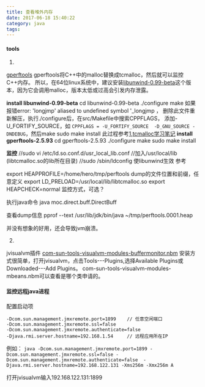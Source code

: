 ```yaml
---
title: 查看堆外内存
date: 2017-06-18 15:40:22
category: java
tags:
---
```

#### tools
1.
[gperftools](https://github.com/gperftools/gperftools)
gperftools将C++中的malloc替换成tcmalloc，然后就可以监控C++内存。
所以，在64位linux系统中，建议安装[libunwind-0.99-beta](http://download.savannah.gnu.org/releases/libunwind/libunwind-0.99-beta.tar.gz)这个版本，因为它会调用malloc，版本太低或过高会引发内存泄露。

**install libunwind-0.99-beta**
cd libunwind-0.99-beta
./configure
make
如果报错error: 'longjmp' aliased to undefined symbol '_longjmp ，
删除此文件重新解压，执行./configure后，在src/Makefile中搜索CPPFLAGS， 添加-U_FORTIFY_SOURCE，如
`CPPFLAGS = -U_FORTIFY_SOURCE  -D_GNU_SOURCE -DNDEBUG`，然后make
sudo make install
此过程参考[1](http://blog.csdn.net/chosen0ne/article/details/9338591),[tcmalloc学习笔记](http://blog.csdn.net/littletigerat/article/details/7738731)
**install gperftools-2.5.93**
cd gperftools-2.5.93
./configure
make
sudo make install

**监控**
//sudo vi /etc/ld.so.conf.d/usr_local_lib.conf
//加入/usr/local/lib     (libtcmalloc.so的lib所在目录)
//sudo /sbin/ldconfig   使libunwind生效
参考[]()

export HEAPPROFILE=/home/hero/tmp/perftools        dump的文件位置和前缀，任意定义
export LD_PRELOAD=/usr/local/lib/libtcmalloc.so
export HEAPCHECK=normal           监控方式，可选？

执行java命令
java moc.direct.buff.DirectBuff

查看dump信息
pprof --text /usr/lib/jdk/bin/java ~/tmp/perftools.0001.heap

并没有想象的好用，还会导致jvm崩溃。

2.
jvisualvm插件
[com-sun-tools-visualvm-modules-buffermonitor.nbm](https://github.com/oracle/visualvm/releases)
安装方式很简单，打开jvisualvm，点击Tools---Plugins,选择Available Plugins或Downloaded---Add Plugins。
com-sun-tools-visualvm-modules-mbeans.nbm可以查看是哪个类申请的。

#### 监控远程java进程
配置启动项
```
-Dcom.sun.management.jmxremote.port=1899    // 任意空闲端口
-Dcom.sun.management.jmxremote.ssl=false 
-Dcom.sun.management.jmxremote.authenticate=false 
-Djava.rmi.server.hostname=192.168.1.54     // 远程应用所在IP
```

例如：
`java -Dcom.sun.management.jmxremote.port=1899 -Dcom.sun.management.jmxremote.ssl=false -Dcom.sun.management.jmxremote.authenticate=false  -Djava.rmi.server.hostname=192.168.122.131 -Xms256m -Xmx256m A
`

打开jvisualvm输入192.168.122.131:1899